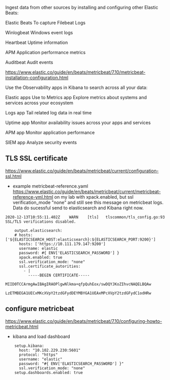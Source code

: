 Ingest data from other sources by installing and configuring other Elastic Beats:

Elastic Beats	To capture
Filebeat        Logs

Winlogbeat      Windows event logs

Heartbeat       Uptime information

APM             Application performance metrics

Auditbeat       Audit events

https://www.elastic.co/guide/en/beats/metricbeat/7.10/metricbeat-installation-configuration.html

Use the Observability apps in Kibana to search across all your data:

Elastic apps	Use to
Metrics app     Explore metrics about systems and services across your ecosystem

Logs app        Tail related log data in real time

Uptime app      Monitor availability issues across your apps and services

APM app         Monitor application performance

SIEM app        Analyze security events

## TLS SSL certificate
https://www.elastic.co/guide/en/beats/metricbeat/current/configuration-ssl.html

- example metricbeat-reference.yaml
https://www.elastic.co/guide/en/beats/metricbeat/current/metricbeat-reference-yml.html
on my lab with xpack.enabled, but ssl verification_mode "none" and still see this message on metricbeat logs. Data do sucessful send to elasticsearch and Kibana right now.

```
2020-12-13T10:55:11.402Z	WARN	[tls]	tlscommon/tls_config.go:93	SSL/TLS verifications disabled.
```
```
    output.elasticsearch:
    # hosts: ['${ELASTICSEARCH_HOST:elasticsearch}:${ELASTICSEARCH_PORT:9200}']
      hosts: ['https://10.111.179.147:9200']
      username: elastic
      password: #{ ENV['ELASTICSEARCH_PASSWORD'] }
      xpack.enabled: true
      ssl.verification_mode: "none"
      ssl.certificate_autorities:
        - |
          -----BEGIN CERTIFICATE-----
          MIID0TCCArmgAwIBAgIRAOPlgwNlkma+qfpQuhEox/swDQYJKoZIhvcNAQELBQAw
          LzETMBEGA1UECxMKcXVpY2tzdGFydDEYMBYGA1UEAxMPcXVpY2tzdGFydC1odHRw
```

## configure metricbeat
https://www.elastic.co/guide/en/beats/metricbeat/7.10/configuring-howto-metricbeat.html

- kibana and load dashboard
```
    setup.kibana:
      host: "10.102.229.230:5601"
      protocol: "https"
      username: "elastic"
      password: "#{ ENV['ELASTICSEARCH_PASSWORD'] }"
      ssl.verification_mode: "none"
    setup.dashboards.enabled: true
```